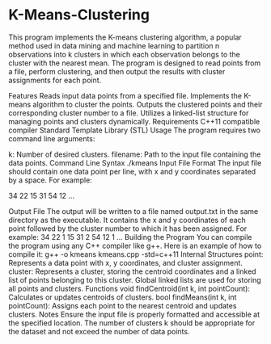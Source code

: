 # K-Means-Clustering

This program implements the K-means clustering algorithm, a popular method used in data mining and machine learning to partition n observations into k clusters in which each observation belongs to the cluster with the nearest mean. The program is designed to read points from a file, perform clustering, and then output the results with cluster assignments for each point.

Features
Reads input data points from a specified file.
Implements the K-means algorithm to cluster the points.
Outputs the clustered points and their corresponding cluster number to a file.
Utilizes a linked-list structure for managing points and clusters dynamically.
Requirements
C++11 compatible compiler
Standard Template Library (STL)
Usage
The program requires two command line arguments:

k: Number of desired clusters.
filename: Path to the input file containing the data points.
Command Line Syntax
./kmeans <k> <filename>
Input File Format
The input file should contain one data point per line, with x and y coordinates separated by a space. For example:

34 22
15 31
54 12
...

Output File
The output will be written to a file named output.txt in the same directory as the executable. It contains the x and y coordinates of each point followed by the cluster number to which it has been assigned. For example:
34 22 1
15 31 2
54 12 1
...
Building the Program
You can compile the program using any C++ compiler like g++. Here is an example of how to compile it:
g++ -o kmeans kmeans.cpp -std=c++11
Internal Structures
point: Represents a data point with x, y coordinates, and cluster assignment.
cluster: Represents a cluster, storing the centroid coordinates and a linked list of points belonging to this cluster.
Global linked lists are used for storing all points and clusters.
Functions
void findCentroid(int k, int pointCount): Calculates or updates centroids of clusters.
bool findMeans(int k, int pointCount): Assigns each point to the nearest centroid and updates clusters.
Notes
Ensure the input file is properly formatted and accessible at the specified location.
The number of clusters k should be appropriate for the dataset and not exceed the number of data points.
